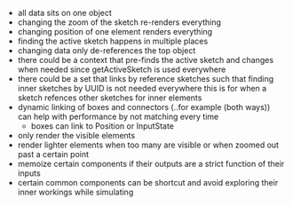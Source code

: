 - all data sits on one object
- changing the zoom of the sketch re-renders everything
- changing position of one element renders everything
- finding the active sketch happens in multiple places
- changing data only de-references the top object
- there could be a context that pre-finds the active sketch and changes when needed since getActiveSketch is used everywhere
- there could be a set that links by reference sketches such that finding inner sketches by UUID is not needed everywhere
  this is for when a sketch refences other sketches for inner elements
- dynamic linking of boxes and connectors (..for example (both ways)) can help with performance by not matching every time
  - boxes can link to Position or InputState
- only render the visible elements
- render lighter elements when too many are visible or when zoomed out past a certain point
- memoize certain components if their outputs are a strict function of their inputs
- certain common components can be shortcut and avoid exploring their inner workings while simulating
